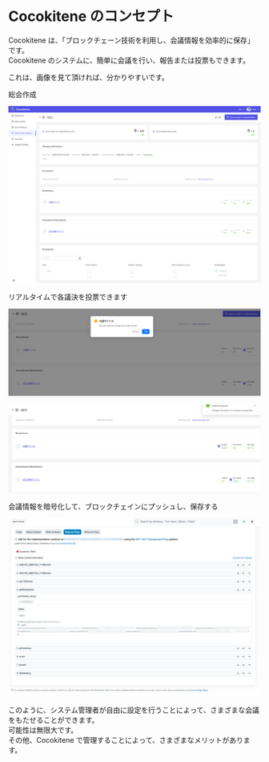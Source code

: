 # Cocokitene のコンセプト

Cocokitene は、「ブロックチェーン技術を利用し、会議情報を効率的に保存」です。  
Cocokitene のシステムに、簡単に会議を行い、報告または投票もできます。

これは、画像を見て頂ければ、分かりやすいです。

総会作成

![データ画面](img/concept/concept2.png)

リアルタイムで各議決を投票できます

![データ画面](img/concept/concept3.png)

![データ画面](img/concept/concept4.png)

会議情報を暗号化して、ブロックチェインにプッシュし、保存する

![データ画面](img/concept/concept5.png)

このように、システム管理者が自由に設定を行うことによって、さまざまな会議をもたせることができます。  
可能性は無限大です。</br>
その他、Cocokitene で管理することによって、さまざまなメリットがあります。
